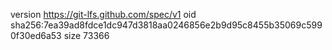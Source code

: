 version https://git-lfs.github.com/spec/v1
oid sha256:7ea39ad8fdce1dc947d3818aa0246856e2b9d95c8455b35069c5990f30ed6a53
size 73366
